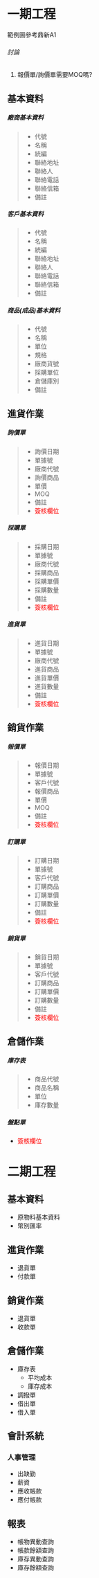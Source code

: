 # 一期工程
範例圖參考鼎新A1

###### 討論
1. 報價單/詢價單需要MOQ嗎?
 

## 基本資料
#####  廠商基本資料
>* 代號
>* 名稱
>* 統編
>* 聯絡地址
>* 聯絡人
>* 聯絡電話
>* 聯絡信箱
>* 備註



##### 客戶基本資料
>* 代號
>* 名稱
>* 統編
>* 聯絡地址
>* 聯絡人
>* 聯絡電話
>* 聯絡信箱
>* 備註



##### 商品(成品)基本資料
>* 代號
>* 名稱
>* 單位
>* 規格
>* 廠商貨號
>* 採購單位
>* 倉儲庫別
>* 備註




## 進貨作業
##### 詢價單
>* 詢價日期
>* 單據號
>* 廠商代號
>* 詢價商品
>* 單價
>* MOQ
>* 備註
>* <font color="red">簽核欄位</font> 


##### 採購單
>* 採購日期
>* 單據號
>* 廠商代號
>* 採購商品
>* 採購單價
>* 採購數量
>* 備註
>* <font color="red">簽核欄位</font> 



##### 進貨單
>* 進貨日期
>* 單據號
>* 廠商代號
>* 進貨商品
>* 進貨單價
>* 進貨數量
>* 備註
>* <font color="red">簽核欄位</font>



## 銷貨作業
##### 報價單
>* 報價日期
>* 單據號
>* 客戶代號
>* 報價商品
>* 單價
>* MOQ
>* 備註
>* <font color="red">簽核欄位</font>



##### 訂購單
>* 訂購日期
>* 單據號
>* 客戶代號
>* 訂購商品
>* 訂購單價
>* 訂購數量
>* 備註
>* <font color="red">簽核欄位</font>



##### 銷貨單
>* 銷貨日期
>* 單據號
>* 客戶代號
>* 訂購商品
>* 訂購單價
>* 訂購數量
>* 備註
>* <font color="red">簽核欄位</font>




## 倉儲作業
##### 庫存表
>* 商品代號
>* 商品名稱
>* 單位
>* 庫存數量



##### 盤點單
* <font color="red">簽核欄位</font>



# 二期工程
## 基本資料
* 原物料基本資料
* 幣別匯率

## 進貨作業
* 退貨單
* 付款單

## 銷貨作業
* 退貨單
* 收款單

## 倉儲作業
* 庫存表
    * 平均成本
    * 庫存成本
* 調撥單
* 借出單
* 借入單

## 會計系統
### 人事管理
* 出缺勤
* 薪資
* 應收帳款
* 應付帳款


## 報表
* 帳物異動查詢
* 帳款餘額查詢
* 庫存異動查詢
* 庫存餘額查詢
